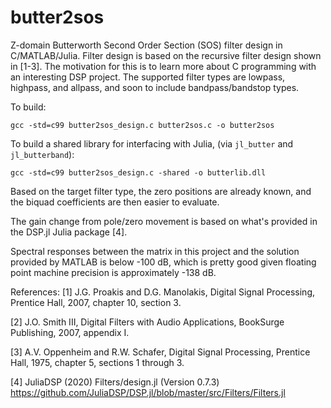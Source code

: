 # butter2sos
Z-domain Butterworth Second Order Section (SOS) filter design in C/MATLAB/Julia.
Filter design is based on the recursive filter design shown in \[1-3\]. The motivation 
for this is to learn more about C programming with an interesting DSP project.
The supported filter types are lowpass, highpass, and allpass, and soon to include 
bandpass/bandstop types.

To build:
```
gcc -std=c99 butter2sos_design.c butter2sos.c -o butter2sos
```
To build a shared library for interfacing with Julia, (via `jl_butter` and `jl_butterband`):
```
gcc -std=c99 butter2sos_design.c -shared -o butterlib.dll
```

Based on the target filter type, the zero positions are already known,
and the biquad coefficients are then easier to evaluate.

The gain change from pole/zero movement is based on what's provided in
the DSP.jl Julia package \[4\].

Spectral responses between the matrix in this project and the solution
provided by MATLAB is below -100 dB, which is pretty good given 
floating point machine precision is approximately -138 dB.

References:
\[1\] J.G. Proakis and D.G. Manolakis, Digital Signal Processing, Prentice
Hall, 2007, chapter 10, section 3.

\[2\] J.O. Smith III, Digital Filters with Audio Applications, BookSurge
Publishing, 2007, appendix I.

\[3\] A.V. Oppenheim and R.W. Schafer, Digital Signal Processing, Prentice
Hall, 1975, chapter 5, sections 1 through 3.

\[4\] JuliaDSP (2020) Filters/design.jl (Version 0.7.3)
https://github.com/JuliaDSP/DSP.jl/blob/master/src/Filters/Filters.jl
